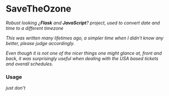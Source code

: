 # SaveTheOzone

_Robust looking ¿**Flask** and **JavaScript**? project, used to convert date and time to a different timezone_

_This was written many lifetimes ago, a simpler time when I didn't know any better, please judge accordingly._

_Even though it is not one of the nicer things one might glance at, front and back,
it was surprisingly useful when dealing with the USA based tickets and overall schedules._ 

### Usage

_just don't_
